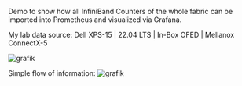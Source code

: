 Demo to show how all InfiniBand Counters of the whole fabric can be imported into Prometheus and visualized via Grafana.

My lab data source: Dell XPS-15 | 22.04 LTS | In-Box OFED | Mellanox ConnectX-5

![grafik](https://github.com/laquiante/InfiniBand-Prometheus-Grafana/assets/33266194/97523051-42a9-4d29-94e8-91feb6642b0e)

Simple flow of information:
![grafik](https://github.com/laquiante/InfiniBand-Prometheus-Grafana/assets/33266194/ecc3f2f4-1a01-43d3-b06b-ae5e7a6a06d3)

